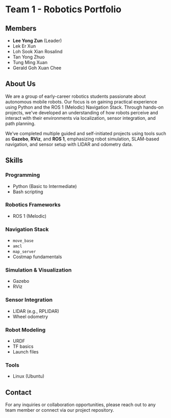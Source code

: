 # Team 1 - Robotics Portfolio

## Members

- **Lee Yong Zun** (Leader)  
- Lek Er Xun  
- Loh Sook Xian Rosalind  
- Tan Yong Zhuo  
- Tung Ming Xuan  
- Gerald Goh Xuan Chee  

## About Us

We are a group of early-career robotics students passionate about autonomous mobile robots. Our focus is on gaining practical experience using Python and the ROS 1 (Melodic) Navigation Stack. Through hands-on projects, we've developed an understanding of how robots perceive and interact with their environments via localization, sensor integration, and path planning.

We’ve completed multiple guided and self-initiated projects using tools such as **Gazebo**, **RViz**, and **ROS 1**, emphasizing robot simulation, SLAM-based navigation, and sensor setup with LIDAR and odometry data.

## Skills

### Programming
- Python (Basic to Intermediate)
- Bash scripting

### Robotics Frameworks
- ROS 1 (Melodic)

### Navigation Stack
- `move_base`
- `amcl`
- `map_server`
- Costmap fundamentals

### Simulation & Visualization
- Gazebo
- RViz

### Sensor Integration
- LIDAR (e.g., RPLIDAR)
- Wheel odometry

### Robot Modeling
- URDF
- TF basics
- Launch files

### Tools
- Linux (Ubuntu)

## Contact

For any inquiries or collaboration opportunities, please reach out to any team member or connect via our project repository.
